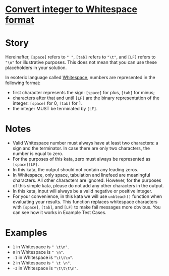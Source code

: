# [Convert integer to Whitespace format](https://www.codewars.com/kata/convert-integer-to-whitespace-format "https://www.codewars.com/kata/55b350026cc02ac1a7000032")

# Story
Hereinafter, `[space]` refers to `" "`, `[tab]` refers to `"\t"`, and `[LF]` refers to `"\n"` for illustrative purposes. This does not mean that you can use these placeholders in your solution.

In esoteric language called [Whitespace](http://compsoc.dur.ac.uk/whitespace/), numbers are represented in the following format:

* first character represents the sign: `[space]` for plus, `[tab]` for minus;
* characters after that and until `[LF]` are the binary representation of the integer: `[space]` for 0, `[tab]` for 1.
* the integer MUST be terminated by `[LF]`.

# Notes
* Valid Whitespace number must always have at least two characters: a sign and the terminator. In case there are only two characters, the number is equal to zero.
* For the purposes of this kata, zero must always be represented as `[space][LF]`.
* In this kata, the output should not contain any leading zeros.
* In Whitespace, only space, tabulation and linefeed are meaningful characters. All other characters are ignored. However, for the purposes of this simple kata, please do not add any other characters in the output.
* In this kata, input will always be a valid negative or positive integer.
* For your convenience, in this kata we will use `unbleach()` function when evaluating your results. This function replaces whitespace characters with `[space]`, `[tab]`, and `[LF]` to make fail messages more obvious. You can see how it works in Example Test Cases.

# Examples
* `1` in Whitespace is `" \t\n"`.
* `0` in Whitespace is `" \n"`.
* `-1` in Whitespace is `"\t\t\n"`.
* `2` in Whitespace is `" \t \n"`.
* `-3` in Whitespace is `"\t\t\t\n"`.